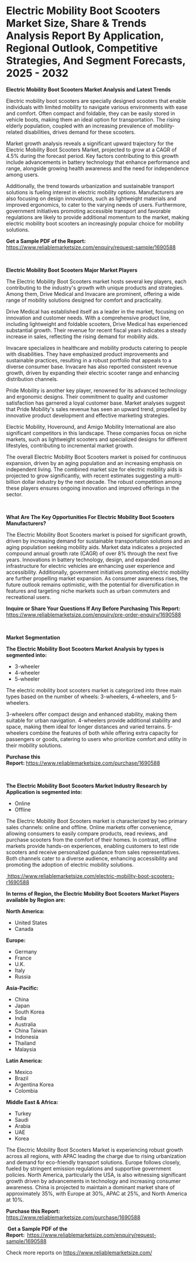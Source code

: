 <p><h1>Electric Mobility Boot Scooters Market Size, Share & Trends Analysis Report By Application, Regional Outlook, Competitive Strategies, And Segment Forecasts, 2025 - 2032</h1></p><p><strong>Electric Mobility Boot Scooters Market Analysis and Latest Trends</strong></p>
<p><p>Electric mobility boot scooters are specially designed scooters that enable individuals with limited mobility to navigate various environments with ease and comfort. Often compact and foldable, they can be easily stored in vehicle boots, making them an ideal option for transportation. The rising elderly population, coupled with an increasing prevalence of mobility-related disabilities, drives demand for these scooters.</p><p>Market growth analysis reveals a significant upward trajectory for the Electric Mobility Boot Scooters Market, projected to grow at a CAGR of 4.5% during the forecast period. Key factors contributing to this growth include advancements in battery technology that enhance performance and range, alongside growing health awareness and the need for independence among users. </p><p>Additionally, the trend towards urbanization and sustainable transport solutions is fueling interest in electric mobility options. Manufacturers are also focusing on design innovations, such as lightweight materials and improved ergonomics, to cater to the varying needs of users. Furthermore, government initiatives promoting accessible transport and favorable regulations are likely to provide additional momentum to the market, making electric mobility boot scooters an increasingly popular choice for mobility solutions.</p></p>
<p><strong>Get a Sample PDF of the Report:&nbsp;</strong> <a href="https://www.reliablemarketsize.com/enquiry/request-sample/1690588?utm_campaign=3354&utm_medium=2&utm_source=Github&utm_content=ia&utm_term=26032025&utm_id=electric-mobility-boot-scooters">https://www.reliablemarketsize.com/enquiry/request-sample/1690588</a></p>
<p>&nbsp;</p>
<p><strong>Electric Mobility Boot Scooters Major Market Players</strong></p>
<p><p>The Electric Mobility Boot Scooters market hosts several key players, each contributing to the industry's growth with unique products and strategies. Among them, Drive Medical and Invacare are prominent, offering a wide range of mobility solutions designed for comfort and practicality.</p><p>Drive Medical has established itself as a leader in the market, focusing on innovation and customer needs. With a comprehensive product line, including lightweight and foldable scooters, Drive Medical has experienced substantial growth. Their revenue for recent fiscal years indicates a steady increase in sales, reflecting the rising demand for mobility aids.</p><p>Invacare specializes in healthcare and mobility products catering to people with disabilities. They have emphasized product improvements and sustainable practices, resulting in a robust portfolio that appeals to a diverse consumer base. Invacare has also reported consistent revenue growth, driven by expanding their electric scooter range and enhancing distribution channels.</p><p>Pride Mobility is another key player, renowned for its advanced technology and ergonomic designs. Their commitment to quality and customer satisfaction has garnered a loyal customer base. Market analyses suggest that Pride Mobility's sales revenue has seen an upward trend, propelled by innovative product development and effective marketing strategies.</p><p>Electric Mobility, Hoveround, and Amigo Mobility International are also significant competitors in this landscape. These companies focus on niche markets, such as lightweight scooters and specialized designs for different lifestyles, contributing to incremental market growth.</p><p>The overall Electric Mobility Boot Scooters market is poised for continuous expansion, driven by an aging population and an increasing emphasis on independent living. The combined market size for electric mobility aids is projected to grow significantly, with recent estimates suggesting a multi-billion dollar industry by the next decade. The robust competition among these players ensures ongoing innovation and improved offerings in the sector.</p></p>
<p>&nbsp;</p>
<p><strong>What Are The Key Opportunities For Electric Mobility Boot Scooters Manufacturers?</strong></p>
<p><p>The Electric Mobility Boot Scooters market is poised for significant growth, driven by increasing demand for sustainable transportation solutions and an aging population seeking mobility aids. Market data indicates a projected compound annual growth rate (CAGR) of over 8% through the next five years. Innovations in battery technology, design, and expanded infrastructure for electric vehicles are enhancing user experience and accessibility. Additionally, government initiatives promoting electric mobility are further propelling market expansion. As consumer awareness rises, the future outlook remains optimistic, with the potential for diversification in features and targeting niche markets such as urban commuters and recreational users.</p></p>
<p><strong>Inquire or Share Your Questions If Any Before Purchasing This Report:</strong> <a href="https://www.reliablemarketsize.com/enquiry/pre-order-enquiry/1690588?utm_campaign=3354&utm_medium=2&utm_source=Github&utm_content=ia&utm_term=26032025&utm_id=electric-mobility-boot-scooters">https://www.reliablemarketsize.com/enquiry/pre-order-enquiry/1690588</a></p>
<p>&nbsp;</p>
<p><strong>Market Segmentation</strong></p>
<p><strong>The Electric Mobility Boot Scooters Market Analysis by types is segmented into:</strong></p>
<p><ul><li>3-wheeler</li><li>4-wheeler</li><li>5-wheeler</li></ul></p>
<p><p>The electric mobility boot scooters market is categorized into three main types based on the number of wheels: 3-wheelers, 4-wheelers, and 5-wheelers. </p><p>3-wheelers offer compact design and enhanced stability, making them suitable for urban navigation. 4-wheelers provide additional stability and space, making them ideal for longer distances and varied terrains. 5-wheelers combine the features of both while offering extra capacity for passengers or goods, catering to users who prioritize comfort and utility in their mobility solutions.</p></p>
<p><strong>Purchase this Report:&nbsp;</strong><a href="https://www.reliablemarketsize.com/purchase/1690588?utm_campaign=3354&utm_medium=2&utm_source=Github&utm_content=ia&utm_term=26032025&utm_id=electric-mobility-boot-scooters">https://www.reliablemarketsize.com/purchase/1690588</a></p>
<p>&nbsp;</p>
<p><strong>The Electric Mobility Boot Scooters Market Industry Research by Application is segmented into:</strong></p>
<p><ul><li>Online</li><li>Offline</li></ul></p>
<p><p>The Electric Mobility Boot Scooters market is characterized by two primary sales channels: online and offline. Online markets offer convenience, allowing consumers to easily compare products, read reviews, and purchase scooters from the comfort of their homes. In contrast, offline markets provide hands-on experiences, enabling customers to test ride scooters and receive personalized guidance from sales representatives. Both channels cater to a diverse audience, enhancing accessibility and promoting the adoption of electric mobility solutions.</p></p>
<p><a href="https://www.reliablemarketsize.com/electric-mobility-boot-scooters-r1690588?utm_campaign=3354&utm_medium=2&utm_source=Github&utm_content=ia&utm_term=26032025&utm_id=electric-mobility-boot-scooters">&nbsp;https://www.reliablemarketsize.com/electric-mobility-boot-scooters-r1690588</a></p>
<p><strong>In terms of Region, the Electric Mobility Boot Scooters Market Players available by Region are:</strong></p>
<p>
    <p> <strong> North America: </strong>
        <ul>
            <li>United States</li>
            <li>Canada</li>
        </ul>
        </p> 
    <p> <strong> Europe: </strong>
        <ul>
            <li>Germany</li>
            <li>France</li>
            <li>U.K.</li>
            <li>Italy</li>
            <li>Russia</li>
        </ul>
        </p> 
    <p> <strong> Asia-Pacific: </strong>
        <ul>
            <li>China</li>
            <li>Japan</li>
            <li>South Korea</li>
            <li>India</li>
            <li>Australia</li>
            <li>China Taiwan</li>
            <li>Indonesia</li>
            <li>Thailand</li>
            <li>Malaysia</li>
        </ul>
        </p> 
    <p> <strong> Latin America: </strong>
        <ul>
            <li>Mexico</li>
            <li>Brazil</li>
            <li>Argentina Korea</li>
            <li>Colombia</li>
        </ul>
        </p> 
    <p> <strong> Middle East & Africa: </strong>
        <ul>
            <li>Turkey</li>
            <li>Saudi</li>
            <li>Arabia</li>
            <li>UAE</li>
            <li>Korea</li>
        </ul>
    </p>
    </p>
<p><p>The Electric Mobility Boot Scooters Market is experiencing robust growth across all regions, with APAC leading the charge due to rising urbanization and demand for eco-friendly transport solutions. Europe follows closely, fueled by stringent emission regulations and supportive government policies. North America, particularly the USA, is also witnessing significant growth driven by advancements in technology and increasing consumer awareness. China is projected to maintain a dominant market share of approximately 35%, with Europe at 30%, APAC at 25%, and North America at 10%.</p></p>
<p><strong>Purchase this Report: </strong><a href="https://www.reliablemarketsize.com/purchase/1690588?utm_campaign=3354&utm_medium=2&utm_source=Github&utm_content=ia&utm_term=26032025&utm_id=electric-mobility-boot-scooters">https://www.reliablemarketsize.com/purchase/1690588</a></p>
<p>&nbsp;<strong>Get a Sample PDF of the Report:&nbsp;&nbsp;</strong><a href="https://www.reliablemarketsize.com/enquiry/request-sample/1690588?utm_campaign=3354&utm_medium=2&utm_source=Github&utm_content=ia&utm_term=26032025&utm_id=electric-mobility-boot-scooters">https://www.reliablemarketsize.com/enquiry/request-sample/1690588</a></p>
<p><strong></strong></p>
<p>Check more reports on <a href="https://www.reliablemarketsize.com/?utm_campaign=3354&utm_medium=2&utm_source=Github&utm_content=ia&utm_term=26032025&utm_id=electric-mobility-boot-scooters">https://www.reliablemarketsize.com/</a></p>
